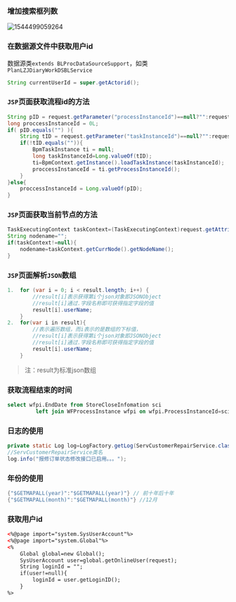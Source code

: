 ### 增加搜索框列数

![1544499059264](C:\Users\hg\AppData\Roaming\Typora\typora-user-images\1544499059264.png)

### 在数据源文件中获取用户id

数据源类`extends BLProcDataSourceSupport`，如类`PlanLZJDiaryWorkDSBLService`

```java
String currentUserId = super.getActorid();
```

### `JSP`页面获取流程id的方法

```java
String pID = request.getParameter("processInstanceId")==null?"":request.getParameter("processInstanceId");
long proccessInstanceId = 0L;
if( pID.equals("") ){
	String tID = request.getParameter("taskInstanceId")==null?"":request.getParameter("taskInstanceId");
	if(!tID.equals("")){		
		BpmTaskInstance ti = null;
		long taskInstanceId=Long.valueOf(tID);
		ti=BpmContext.getInstance().loadTaskInstance(taskInstanceId);	
		proccessInstanceId = ti.getProcessInstanceId();
	}
}else{
	proccessInstanceId = Long.valueOf(pID);
}
```

### `JSP`页面获取当前节点的方法

```java
TaskExecutingContext taskContext=(TaskExecutingContext)request.getAttribute(TaskExecutingContext.TASK_EXECUTING_CONTEXT);
String nodename="";
if(taskContext!=null){
	nodename=taskContext.getCurrNode().getNodeName();
}
```

### `JSP`页面解析`JSON`数组

```java
1.  for (var i = 0; i < result.length; i++) {
        //result[i]表示获得第i个json对象即JSONObject
        //result[i]通过.字段名称即可获得指定字段的值
        result[i].userName;
    }
2.  for(var i in result){
        //表示遍历数组，而i表示的是数组的下标值，
        //result[i]表示获得第i个json对象即JSONObject
        //result[i]通过.字段名称即可获得指定字段的值
        result[i].userName;
    }

```

> 注：result为标准json数组

### 获取流程结束的时间

```sql
select wfpi.EndDate from StoreCloseInfomation sci 
		 left join WFProcessInstance wfpi on wfpi.ProcessInstanceId=sci.PROCESSINSTANCEID
```

### 日志的使用

```java
private static Log log=LogFactory.getLog(ServCustomerRepairService.class);
//ServCustomerRepairService类名
log.info("报修订单状态修改接口已启用。。。");
```

### 年份的使用

```java
{"$GETMAPALL(year)":"$GETMAPALL(year)"} // 前十年后十年
{"$GETMAPALL(month)":"$GETMAPALL(month)"} //12月
```

### 获取用户id

```xml
<%@page import="system.SysUserAccount"%>
<%@page import="system.Global"%>
<%
	Global global=new Global();  
	SysUserAccount user=global.getOnlineUser(request);
	String loginId = "";
	if(user!=null){
		loginId = user.getLoginID(); 
	}
%>
```
